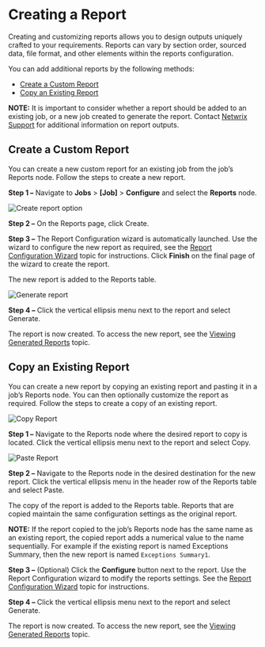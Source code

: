 # Creating a Report

Creating and customizing reports allows you to design outputs uniquely crafted to your requirements.
Reports can vary by section order, sourced data, file format, and other elements within the reports
configuration.

You can add additional reports by the following methods:

- [Create a Custom Report](#create-a-custom-report)
- [Copy an Existing Report](#copy-an-existing-report)

**NOTE:** It is important to consider whether a report should be added to an existing job, or a new
job created to generate the report. Contact [Netwrix Support](https://www.netwrix.com/support.html)
for additional information on report outputs.

## Create a Custom Report

You can create a new custom report for an existing job from the job’s Reports node. Follow the steps
to create a new report.

**Step 1 –** Navigate to **Jobs** > **[Job]** > **Configure** and select the **Reports** node.

![Create report option](/img/product_docs/accessanalyzer/11.6/admin/report/create.webp)

**Step 2 –** On the Reports page, click Create.

**Step 3 –** The Report Configuration wizard is automatically launched. Use the wizard to configure
the new report as required, see the
[Report Configuration Wizard](/docs/accessanalyzer/11.6/admin/report/wizard/overview.md)
topic for instructions. Click **Finish** on the final page of the wizard to create the report.

The new report is added to the Reports table.

![Generate report](/img/product_docs/accessanalyzer/11.6/admin/report/generate.webp)

**Step 4 –** Click the vertical ellipsis menu next to the report and select Generate.

The report is now created. To access the new report, see the
[Viewing Generated Reports](/docs/accessanalyzer/11.6/admin/report/view.md)
topic.

## Copy an Existing Report

You can create a new report by copying an existing report and pasting it in a job’s Reports node.
You can then optionally customize the report as required. Follow the steps to create a copy of an
existing report.

![Copy Report](/img/product_docs/accessanalyzer/11.6/admin/report/copy.webp)

**Step 1 –** Navigate to the Reports node where the desired report to copy is located. Click the
vertical ellipsis menu next to the report and select Copy.

![Paste Report](/img/product_docs/accessanalyzer/11.6/admin/report/paste.webp)

**Step 2 –** Navigate to the Reports node in the desired destination for the new report. Click the
vertical ellipsis menu in the header row of the Reports table and select Paste.

The copy of the report is added to the Reports table. Reports that are copied maintain the same
configuration settings as the original report.

**NOTE:** If the report copied to the job’s Reports node has the same name as an existing report,
the copied report adds a numerical value to the name sequentially. For example if the existing
report is named Exceptions Summary, then the new report is named `Exceptions Summary1`.

**Step 3 –** (Optional) Click the **Configure** button next to the report. Use the Report
Configuration wizard to modify the reports settings. See the
[Report Configuration Wizard](/docs/accessanalyzer/11.6/admin/report/wizard/overview.md)
topic for instructions.

**Step 4 –** Click the vertical ellipsis menu next to the report and select Generate.

The report is now created. To access the new report, see the
[Viewing Generated Reports](/docs/accessanalyzer/11.6/admin/report/view.md)
topic.
